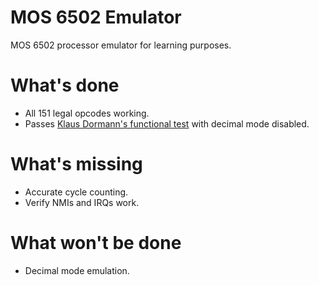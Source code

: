 # MOS 6502 Emulator

MOS 6502 processor emulator for learning purposes.

# What's done #
- All 151 legal opcodes working.
- Passes [Klaus Dormann's functional test](https://github.com/Klaus2m5/6502_65C02_functional_tests) with decimal mode disabled.

# What's missing #
- Accurate cycle counting.
- Verify NMIs and IRQs work.

# What won't be done #
- Decimal mode emulation.
